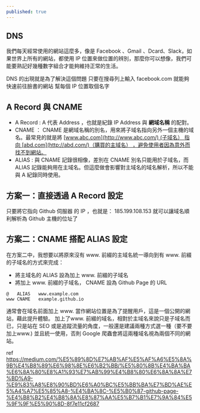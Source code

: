 ```yaml
---
published: true
---
```

## DNS 

我們每天經常使用的網站這麼多，像是 Facebook 、Gmail 、Dcard、Slack，如果世界上所有的網站，都使用 IP 位置來做位置的辨別，那麼你可以想像，我們可能要熟記好幾種數字組合才能夠維持正常的生活。

DNS 的出現就是為了解決這個問題
只要在搜尋列上輸入 facebook.com 就能夠快速前往臉書的網站
幫每個 IP 位置取個名字

## A Record 與 CNAME

- A Record : A 代表 Address ，也就是紀錄 IP Address 與 **網域名稱** 的配對。
- CNAME ： CNAME 是網域名稱的別名，用來將子域名指向另外一個主機的域名。最常見的就是將 [www.abc.com](http://www.abc.com/) (子域名） 指向 [abd.com](http://abd.com/)（購買的主域名） ，避免使用者因為意外而找不到網站。
- ALIAS : 與 CNAME 記錄很相像，差別在 CNAME 別名只能用於子域名，而 ALIAS 記錄能夠用在主域名。但這麼做會影響對主域名的域名解析，所以不能與 A 紀錄同時使用。

## 方案一：直接透過 A Record 設定

只要將它指向 Github 伺服器 的 IP ，也就是：
185.199.108.153
就可以讓域名順利解析為 Github 主機的位址了

## 方案二：CNAME 搭配 ALIAS 設定

在方案二中，我想要以將原來沒有 www. 前綴的主域名統一導向到有 www. 前綴的子域名的方式來完成：

* 將主域名的 ALIAS 設為加上 www. 前綴的子域名
* 將加上 www. 前綴的子域名， CNAME 設為 Github Page 的 URL

```
@	ALIAS	www.example.com
www	CNAME	example.github.io
```

通常會在域名前面加上 www. 當作網站位置是為了提醒用戶，這是一個公開的網站，藉此提升體驗。
加上了www. 前綴的域名，相對於主域名來說只是子域名而已，只是站在 SEO 或是追蹤流量的角度，一般還是建議兩種方式選一種（要不要加上www.) 並且統一使用，否則 Google 爬蟲會將這兩種域名視為兩個不同的網站。

ref
https://medium.com/%E5%89%8D%E7%AB%AF%E5%AF%A6%E5%8A%9B%E4%B8%89%E6%98%8E%E6%B2%BB/%E5%80%8B%E4%BA%BA%E6%8A%80%E8%A1%93%E7%AB%99%E4%B8%80%E6%8A%8A%E7%BD%A9-%E9%83%A8%E8%90%BD%E6%A0%BC%E5%BB%BA%E7%BD%AE%E5%A4%A7%E5%85%A8-%E4%BA%8C-%E5%B0%87-github-page-%E4%B8%B2%E4%B8%8A%E8%87%AA%E5%B7%B1%E7%9A%84%E5%9F%9F%E5%90%8D-8f7e11cf2687